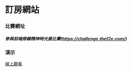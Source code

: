 # 訂房網站

### 比賽網址

##### 參與前端修練精神時光屋比賽(https://challenge.thef2e.com/)

### 演示

[線上觀看](https://virtools.github.io/RESERVATION/)
